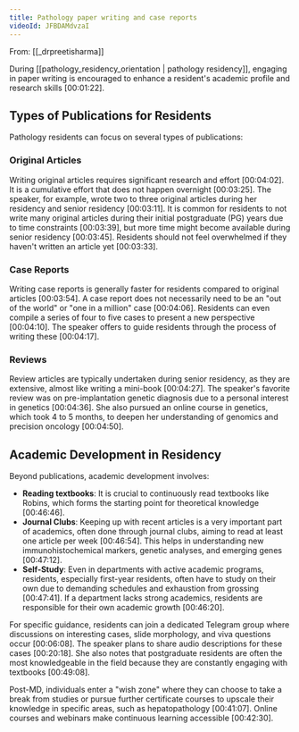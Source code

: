```yaml
---
title: Pathology paper writing and case reports
videoId: JFBDAMdvzaI
---
```


From: [[_drpreetisharma]] <br/> 

During [[pathology_residency_orientation | pathology residency]], engaging in paper writing is encouraged to enhance a resident's academic profile and research skills <a class="yt-timestamp" data-t="00:01:22">[00:01:22]</a>.

## Types of Publications for Residents

Pathology residents can focus on several types of publications:

### Original Articles
Writing original articles requires significant research and effort <a class="yt-timestamp" data-t="00:04:02">[00:04:02]</a>. It is a cumulative effort that does not happen overnight <a class="yt-timestamp" data-t="00:03:25">[00:03:25]</a>. The speaker, for example, wrote two to three original articles during her residency and senior residency <a class="yt-timestamp" data-t="00:03:11">[00:03:11]</a>. It is common for residents to not write many original articles during their initial postgraduate (PG) years due to time constraints <a class="yt-timestamp" data-t="00:03:39">[00:03:39]</a>, but more time might become available during senior residency <a class="yt-timestamp" data-t="00:03:45">[00:03:45]</a>. Residents should not feel overwhelmed if they haven't written an article yet <a class="yt-timestamp" data-t="00:03:33">[00:03:33]</a>.

### Case Reports
Writing case reports is generally faster for residents compared to original articles <a class="yt-timestamp" data-t="00:03:54">[00:03:54]</a>. A case report does not necessarily need to be an "out of the world" or "one in a million" case <a class="yt-timestamp" data-t="00:04:06">[00:04:06]</a>. Residents can even compile a series of four to five cases to present a new perspective <a class="yt-timestamp" data-t="00:04:10">[00:04:10]</a>. The speaker offers to guide residents through the process of writing these <a class="yt-timestamp" data-t="00:04:17">[00:04:17]</a>.

### Reviews
Review articles are typically undertaken during senior residency, as they are extensive, almost like writing a mini-book <a class="yt-timestamp" data-t="00:04:27">[00:04:27]</a>. The speaker's favorite review was on pre-implantation genetic diagnosis due to a personal interest in genetics <a class="yt-timestamp" data-t="00:04:36">[00:04:36]</a>. She also pursued an online course in genetics, which took 4 to 5 months, to deepen her understanding of genomics and precision oncology <a class="yt-timestamp" data-t="00:04:50">[00:04:50]</a>.

## Academic Development in Residency
Beyond publications, academic development involves:
*   **Reading textbooks**: It is crucial to continuously read textbooks like Robins, which forms the starting point for theoretical knowledge <a class="yt-timestamp" data-t="00:46:46">[00:46:46]</a>.
*   **Journal Clubs**: Keeping up with recent articles is a very important part of academics, often done through journal clubs, aiming to read at least one article per week <a class="yt-timestamp" data-t="00:46:54">[00:46:54]</a>. This helps in understanding new immunohistochemical markers, genetic analyses, and emerging genes <a class="yt-timestamp" data-t="00:47:12">[00:47:12]</a>.
*   **Self-Study**: Even in departments with active academic programs, residents, especially first-year residents, often have to study on their own due to demanding schedules and exhaustion from grossing <a class="yt-timestamp" data-t="00:47:41">[00:47:41]</a>. If a department lacks strong academics, residents are responsible for their own academic growth <a class="yt-timestamp" data-t="00:46:20">[00:46:20]</a>.

For specific guidance, residents can join a dedicated Telegram group where discussions on interesting cases, slide morphology, and viva questions occur <a class="yt-timestamp" data-t="00:06:08">[00:06:08]</a>. The speaker plans to share audio descriptions for these cases <a class="yt-timestamp" data-t="00:20:18">[00:20:18]</a>. She also notes that postgraduate residents are often the most knowledgeable in the field because they are constantly engaging with textbooks <a class="yt-timestamp" data-t="00:49:08">[00:49:08]</a>.

Post-MD, individuals enter a "wish zone" where they can choose to take a break from studies or pursue further certificate courses to upscale their knowledge in specific areas, such as hepatopathology <a class="yt-timestamp" data-t="00:41:07">[00:41:07]</a>. Online courses and webinars make continuous learning accessible <a class="yt-timestamp" data-t="00:42:30">[00:42:30]</a>.